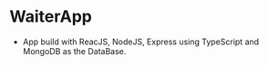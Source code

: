 # WaiterApp

- App build with ReacJS, NodeJS, Express using TypeScript and MongoDB as the DataBase. 

